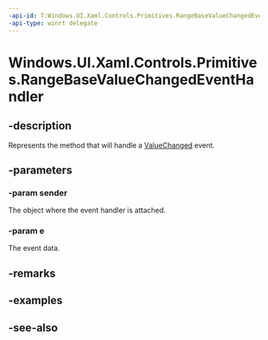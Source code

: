 ```yaml
---
-api-id: T:Windows.UI.Xaml.Controls.Primitives.RangeBaseValueChangedEventHandler
-api-type: winrt delegate
---
```

<!-- Delegate syntax.
public delegate void RangeBaseValueChangedEventHandler(System.Object sender, Windows.UI.Xaml.Controls.Primitives.RangeBaseValueChangedEventArgs e)
-->
# Windows.UI.Xaml.Controls.Primitives.RangeBaseValueChangedEventHandler

## -description
Represents the method that will handle a [ValueChanged](rangebase_valuechanged.md) event.



## -parameters
### -param sender
The object where the event handler is attached.

### -param e
The event data.


## -remarks

## -examples

## -see-also
